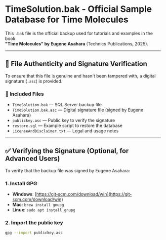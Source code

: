 # TimeSolution.bak - Official Sample Database for Time Molecules

This `.bak` file is the official backup used for tutorials and examples in the book  
**"Time Molecules" by Eugene Asahara** (Technics Publications, 2025).

---

## 🔐 File Authenticity and Signature Verification

To ensure that this file is genuine and hasn't been tampered with, a digital signature (`.asc`) is provided.

### 📄 Included Files

- `TimeSolution.bak` — SQL Server backup file
- `TimeSolution.bak.asc` — Digital signature file (signed by Eugene Asahara)
- `publickey.asc` — Public key to verify the signature
- `restore.sql` — Example script to restore the database
- `LicenseAndDisclaimer.txt` — Legal and usage notes

---

## ✅ Verifying the Signature (Optional, for Advanced Users)

To verify that the backup file was signed by Eugene Asahara:

### 1. Install GPG

- **Windows**: [https://git-scm.com/download/win](https://git-scm.com/download/win)
- **Mac**: `brew install gnupg`
- **Linux**: `sudo apt install gnupg`

### 2. Import the public key

```bash
gpg --import publickey.asc
